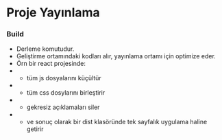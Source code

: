 # Proje Yayınlama

### Build

- Derleme komutudur.
- Geliştirme ortamındaki kodları alır, yayınlama ortamı için optimize eder.
- Örn bir react projesinde:
- - tüm js dosyalarını küçültür
- - tüm css dosylarını birleştirir
- - gekresiz açıklamaları siler
- - ve sonuç olarak bir dist klasöründe tek sayfalık uygulama haline getirir
